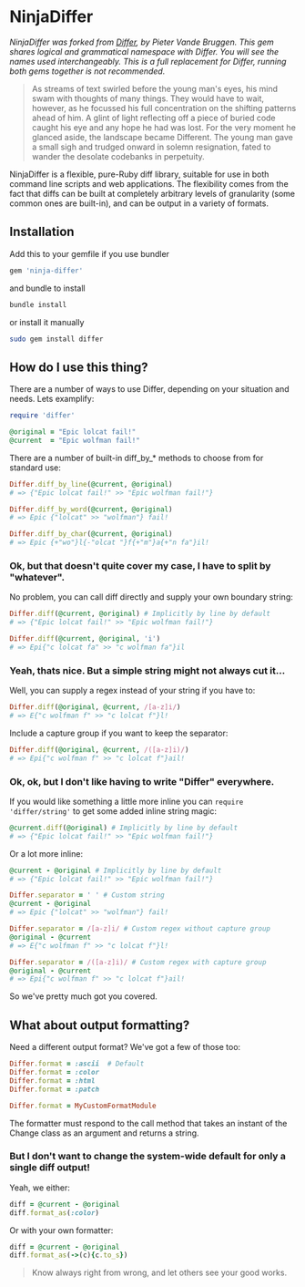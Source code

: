 # NinjaDiffer

_NinjaDiffer was forked from [Differ](https://github.com/pvande/differ), by Pieter Vande Bruggen.
This gem shares logical and grammatical namespace with Differ. You will see the
names used interchangeably. This is a full replacement for Differ, running both
gems together is not recommended._

> As streams of text swirled before the young man's eyes, his mind swam with thoughts of many things. They would have to wait, however, as he focussed his full concentration on the shifting patterns ahead of him. A glint of light reflecting off a piece of buried code caught his eye and any hope he had was lost. For the very moment he glanced aside, the landscape became Different.
> The young man gave a small sigh and trudged onward in solemn resignation, fated to wander the desolate codebanks in perpetuity.

NinjaDiffer is a flexible, pure-Ruby diff library, suitable for use in both command
line scripts and web applications.  The flexibility comes from the fact that
diffs can be built at completely arbitrary levels of granularity (some common
ones are built-in), and can be output in a variety of formats.

## Installation

Add this to your gemfile if you use bundler

```ruby
gem 'ninja-differ'
```

and bundle to install

```bash
bundle install
```

or install it manually

```bash
sudo gem install differ
```

## How do I use this thing?

There are a number of ways to use Differ, depending on your situation and needs. Lets examplify:

```ruby
require 'differ'

@original = "Epic lolcat fail!"
@current  = "Epic wolfman fail!"
```

There are a number of built-in diff_by_* methods to choose from for standard use:

```ruby
Differ.diff_by_line(@current, @original)
# => {"Epic lolcat fail!" >> "Epic wolfman fail!"}

Differ.diff_by_word(@current, @original)
# => Epic {"lolcat" >> "wolfman"} fail!

Differ.diff_by_char(@current, @original)
# => Epic {+"wo"}l{-"olcat "}f{+"m"}a{+"n fa"}il!
```

### Ok, but that doesn't quite cover my case, I have to split by "whatever".

No problem, you can call diff directly and supply your own boundary string:

```ruby
Differ.diff(@current, @original) # Implicitly by line by default
# => {"Epic lolcat fail!" >> "Epic wolfman fail!"}

Differ.diff(@current, @original, 'i')
# => Epi{"c lolcat fa" >> "c wolfman fa"}il
```

### Yeah, thats nice. But a simple string might not always cut it...

Well, you can supply a regex instead of your string if you have to:

```ruby
Differ.diff(@original, @current, /[a-z]i/)
# => E{"c wolfman f" >> "c lolcat f"}l!
```

Include a capture group if you want to keep the separator:

```ruby
Differ.diff(@original, @current, /([a-z]i)/)
# => Epi{"c wolfman f" >> "c lolcat f"}ail!
```

### Ok, ok, but I don't like having to write "Differ" everywhere.

If you would like something a little more inline you can `require 'differ/string'` to get some added inline string magic:

```ruby
@current.diff(@original) # Implicitly by line by default
# => {"Epic lolcat fail!" >> "Epic wolfman fail!"}
```

Or a lot more inline:

```ruby
@current - @original # Implicitly by line by default
# => {"Epic lolcat fail!" >> "Epic wolfman fail!"}

Differ.separator = ' ' # Custom string
@current - @original
# => Epic {"lolcat" >> "wolfman"} fail!

Differ.separator = /[a-z]i/ # Custom regex without capture group
@original - @current
# => E{"c wolfman f" >> "c lolcat f"}l!

Differ.separator = /([a-z]i)/ # Custom regex with capture group
@original - @current
# => Epi{"c wolfman f" >> "c lolcat f"}ail!
```

So we've pretty much got you covered.

## What about output formatting?

Need a different output format?  We've got a few of those too:

```ruby
Differ.format = :ascii  # Default
Differ.format = :color
Differ.format = :html
Differ.format = :patch

Differ.format = MyCustomFormatModule
```

The formatter must respond to the call method that takes an instant of the Change class as an argument and returns a string.

### But I don't want to change the system-wide default for only a single diff output!

Yeah, we either:

```ruby
diff = @current - @original
diff.format_as(:color)
```

Or with your own formatter:

```ruby
diff = @current - @original
diff.format_as(->(c){c.to_s})
```

> Know always right from wrong, and let others see your good works.
